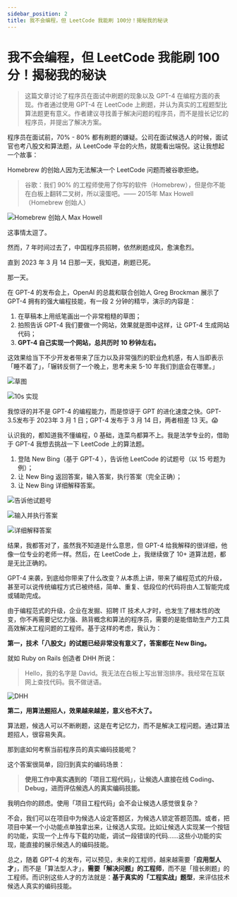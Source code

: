 ```yaml
---
sidebar_position: 2
title: 我不会编程，但 LeetCode 我能刷 100分！揭秘我的秘诀
---
```


# 我不会编程，但 LeetCode 我能刷 100分！揭秘我的秘诀

> 这篇文章讨论了程序员在面试中刷题的现象以及 GPT-4 在编程方面的表现。作者通过使用 GPT-4 在 LeetCode 上刷题，并认为真实的工程题型比算法题更有意义。作者建议寻找善于解决问题的程序员，而不是擅长记忆的程序员，并提出了解决方案。
> 

程序员在面试前，70% - 80% 都有刷题的嫌疑。公司在面试候选人的时候，面试官也考八股文和算法题，从 LeetCode 平台的火热，就能看出端倪。这让我想起一个故事：

Homebrew 的创始人因为无法解决一个 LeetCode 问题而被谷歌拒绝。

> 谷歌：我们 90% 的工程师使用了你写的软件（Homebrew），但是你不能在白板上翻转二叉树，所以滚蛋吧。—— 2015年 Max Howell（Homebrew 创始人）
> 

![Homebrew 创始人 Max Howell](https://ipic.qinglion.com/20230320173545)

这事情太逗了。

然而，7 年时间过去了，中国程序员招聘，依然刷题成风，愈演愈烈。

直到 2023 年 3 月 14 日那一天，我知道，刷题已死。

那一天。

在 GPT-4 的发布会上，OpenAI 的总裁和联合创始人 Greg Brockman 展示了 GPT-4 拥有的强大编程技能，有一段 2 分钟的精华，演示的内容是：

1. 在草稿本上用纸笔画出一个非常粗糙的草图；
2. 拍照告诉 GPT-4 我们要做一个网站，效果就是图中这样，让 GPT-4 生成网站代码；
3. **GPT-4 自己实现一个网站，总共历时 10 秒钟左右。**

这效果给当下不少开发者带来了压力以及非常强烈的职业危机感，有人当即表示「睡不着了」，「辗转反侧了一个晚上，思考未来 5-10 年我们到底会在哪里。」

![草图](https://ipic.qinglion.com/20230320174703)

![10s 实现](https://ipic.qinglion.com/20230320174739)

我惊讶的并不是 GPT-4 的编程能力，而是惊讶于 GPT 的进化速度之快。GPT-3.5发布于 2023年 3 月 1 日；GPT-4 发布于 3 月 14 日，两者相差 13 天。😱

认识我的，都知道我不懂编程，0 基础，连菜鸟都算不上。我是法学专业的，借助于 GPT-4 我想去挑战一下 LeetCode 上的算法题。

1. 登陆 New Bing（基于 GPT-4 ），告诉他 LeetCode 的试题号（以 15 号题为例）；
2. 让 New Bing 返回答案，输入答案，执行答案（完全正确）；
3. 让 New Bing 详细解释答案。

![告诉他试题号](https://ipic.qinglion.com/20230320164951)

![输入并执行答案](https://ipic.qinglion.com/20230320165602)

![详细解释答案](https://ipic.qinglion.com/20230320170019)

结果，我都答对了，虽然我不知道是什么意思，但 GPT-4 给我解释的很详细，他像一位专业的老师一样。然后，在 LeetCode 上，我继续做了 10+ 道算法题，都是无比正确的。

GPT-4 来袭，到底给你带来了什么改变？从本质上讲，带来了编程范式的升级，甚至可以说传统编程方式已被终结，简单、重复、低段位的代码将由人工智能完成或辅助完成。

由于编程范式的升级，企业在发掘、招聘 IT 技术人才时，也发生了根本性的改变，你不再需要记忆力强、熟背概念和算法的程序员，需要的是能借助生产力工具高效解决工程问题的工程师。基于这样的考虑，我认为：

**第一，技术「八股文」的试题已经非常没有意义了，答案都在 New Bing。**

就如 Ruby on Rails 创造者 DHH 所说：

> Hello，我的名字是 David。我无法在白板上写出冒泡排序。我经常在互联网上查找代码。我不做谜语。
> 

![DHH](https://ipic.qinglion.com/20230322122824)

**第二，用算法题招人，效果越来越差，意义也不大了。**

算法题，候选人可以不断刷题，这是在考记忆力，而不是解决工程问题。通过算法题招人，很容易失真。

那到底如何考察当前程序员的真实编码技能呢？

这个答案很简单，回归到真实的编码场景：

> **使用工作中真实遇到的「项目工程代码」，让候选人直接在线 Coding、Debug，进而评估候选人的真实编码技能。**
>

我明白你的顾虑。使用「项目工程代码」会不会让候选人感觉很复杂？

不会，我们可以在项目中为候选人设定答题区，为候选人锁定答题范围。或者，把项目中某一个小功能点单独拿出来，让候选人实现。比如让候选人实现某一个按钮的功能，实现一个上传与下载的功能，调试一段错误的代码……这些小功能的实现，能直接的展示候选人的编码技能。

总之，随着 GPT-4 的发布，可以预见，未来的工程师，越来越需要「**应用型人才**」，而不是「算法型人才」，**需要「解决问题」的工程师**，而不是「擅长刷题」的工程师。而识别这些人才的方法就是：**基于真实的「工程实战」题型**，来评估技术候选人真实的编码技能。